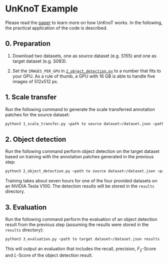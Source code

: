 # UnKnoT Example

Please read the [paper](#) to learn more on how UnKnoT works. In the following, the practical application of the code is described.

## 0. Preparation

1. Download two datasets, one as source dataset (e.g. S155) and one as target dataset (e.g. S083).

2. Set the `IMAGES_PER_GPU` in [`2_object_detection.py`](2_object_detection.py) to a number that fits to your GPU. As a rule of thumb, a GPU with 16 GB is able to handle five images of 512x512 px.

## 1. Scale transfer

Run the following command to generate the scale transferred annotation patches for the source dataset:

```bash
python3 1_scale_transfer.py <path to source dataset>/dataset.json <path to target dataset>/dataset.json
```

## 2. Object detection

Run the following command perform object detection on the target dataset based on training with the annotation patches generated in the previous step:

```bash
python3 2_object_detection.py <path to source dataset>/dataset.json <path to target dataset>/dataset.json results
```

Training takes about seven hours for one of the four provided datasets on an NVIDIA Tesla V100. The detection results will be stored in the `results` directory.

## 3. Evaluation

Run the following command perform the evaluation of an object detection result from the previous step (assuming the results were stored in the `results` directory):

```bash
python3 3_evaluation.py <path to target dataset>/dataset.json results
```

This will output an evaluation that includes the recall, precision, <i>F</i><sub>2</sub>-Score and <i>L</i>-Score of the object detection result.
